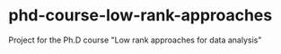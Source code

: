# phd-course-low-rank-approaches
Project for the Ph.D course "Low rank approaches for data analysis"
